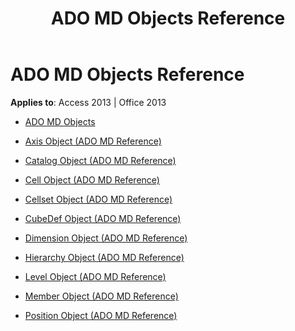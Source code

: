 ﻿---
title: ADO MD Objects Reference
TOCTitle: ADO MD Objects
ms:assetid: 81693bb8-661a-4d1e-a534-4ad541d905b2
ms:mtpsurl: https://msdn.microsoft.com/library/JJ249553(v=office.15)
ms:contentKeyID: 48545947
ms.date: 09/18/2015
mtps_version: v=office.15
---

# ADO MD Objects Reference


**Applies to**: Access 2013 | Office 2013


  - [ADO MD Objects](ado-md-objects.md)

  - [Axis Object (ADO MD Reference)](axis-object-ado-md-reference.md)

  - [Catalog Object (ADO MD Reference)](catalog-object-ado-md-reference.md)

  - [Cell Object (ADO MD Reference)](cell-object-ado-md-reference.md)

  - [Cellset Object (ADO MD Reference)](cellset-object-ado-md-reference.md)

  - [CubeDef Object (ADO MD Reference)](cubedef-object-ado-md-reference.md)

  - [Dimension Object (ADO MD Reference)](dimension-object-ado-md-reference.md)

  - [Hierarchy Object (ADO MD Reference)](hierarchy-object-ado-md-reference.md)

  - [Level Object (ADO MD Reference)](level-object-ado-md-reference.md)

  - [Member Object (ADO MD Reference)](member-object-ado-md-reference.md)

  - [Position Object (ADO MD Reference)](position-object-ado-md-reference.md)

